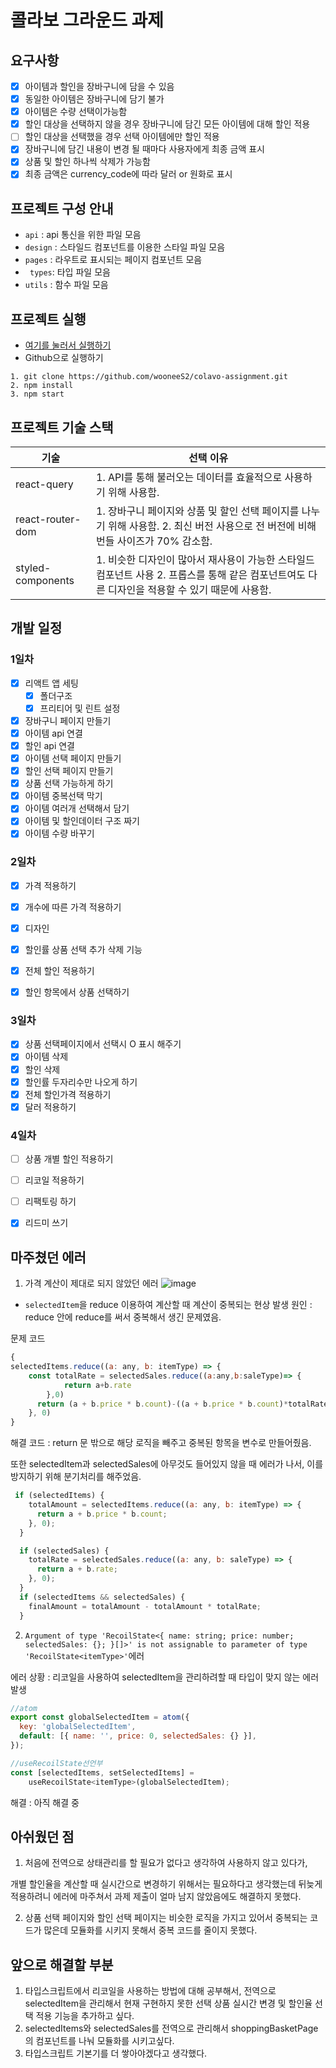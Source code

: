 # 콜라보 그라운드 과제

## 요구사항
- [X]  아이템과 할인을 장바구니에 담을 수 있음
- [X] 동일한 아이템은 장바구니에 담기 불가
- [X] 아이템은 수량 선택이가능함
- [X] 할인 대상을 선택하지 않을 경우 장바구니에 담긴 모든 아이템에 대해 할인 적용
- [ ] 할인 대상을 선택했을 경우 선택 아이템에만 할인 적용
- [X] 장바구니에 담긴 내용이 변경 될 때마다 사용자에게 최종 금액 표시
- [X] 상품 및 할인 하나씩 삭제가 가능함
- [X] 최종 금액은 currency_code에 따라 달러 or 원화로 표시

## 프로젝트 구성 안내
- `api` :  api 통신을 위한 파일 모음
- `design` : 스타일드 컴포넌트를 이용한 스타일 파일 모음
- `pages` : 라우트로 표시되는 페이지 컴포넌트 모음
- ` types`: 타입 파일 모음
- `utils` : 함수 파일 모음

## 프로젝트 실행
- [여기를 눌러서 실행하기](https://celadon-kheer-3acfd2.netlify.app/)   
- Github으로 실행하기
```
1. git clone https://github.com/wooneeS2/colavo-assignment.git
2. npm install
3. npm start
```

## 프로젝트 기술 스택


| 기술 | 선택 이유 | 
| --- | --- | 
| react-query| 1. API를 통해 불러오는 데이터를 효율적으로 사용하기 위해 사용함. | 
| react-router-dom | 1. 장바구니 페이지와 상품 및 할인 선택 페이지를 나누기 위해 사용함. 2. 최신 버전 사용으로 전 버전에 비해 번들 사이즈가 70% 감소함. | 
| styled-components | 1. 비슷한 디자인이 많아서 재사용이 가능한 스타일드 컴포넌트 사용 2. 프롭스를 통해 같은 컴포넌트여도 다른 디자인을 적용할 수 있기 때문에 사용함. | 

## 개발 일정
### 1일차
- [x]  리액트 앱 세팅
    - [x]  폴더구조
    - [x]  프리티어 및 린트 설정
- [x]  장바구니 페이지 만들기
- [x]  아이템 api 연결
- [x]  할인 api 연결
- [x]  아이템 선택 페이지 만들기
- [x]  할인 선택 페이지 만들기
- [x]  상품 선택 가능하게 하기
- [x]  아이템 중복선택 막기
- [x]  아이템 여러개 선택해서 담기
- [x]  아이템 및 할인데이터 구조 짜기
- [x]  아이템 수량 바꾸기

### 2일차
- [x]  가격 적용하기
- [x]  개수에 따른 가격 적용하기
- [x]  디자인
- [x]  할인률 상품 선택 추가 삭제 기능
- [x]  전체 할인 적용하기
- [x]  할인 항목에서 상품 선택하기



### 3일차
- [x]  상품 선택페이지에서 선택시 O 표시 해주기
- [x]  아이템 삭제
- [x]  할인 삭제
- [x]  할인률 두자리수만 나오게 하기
- [x]  전체 할인가격 적용하기
- [x]  달러 적용하기

### 4일차
- [ ] 상품 개별 할인 적용하기
- [ ] 리코일 적용하기
- [ ] 리팩토링 하기
- [x] 리드미 쓰기



## 마주쳤던 에러
1. 가격 계산이 제대로 되지 않았던 에러
![image](https://user-images.githubusercontent.com/49189226/193410088-4cc72af0-aa0d-4590-9572-0afe1efb0d7e.png)
- `selectedItem`을 reduce 이용하여 계산할 때 계산이 중복되는 현상 발생
원인 : reduce 안에 reduce를 써서 중복해서 생긴 문제였음.

문제 코드
```js
{
selectedItems.reduce((a: any, b: itemType) => {
    const totalRate = selectedSales.reduce((a:any,b:saleType)=> {
            return a+b.rate
        },0)
      return (a + b.price * b.count)-((a + b.price * b.count)*totalRate);
    }, 0)
}

```
해결 코드 : return 문 밖으로 해당 로직을 빼주고 중복된 항목을 변수로 만들어줬음. 

또한 selectedItem과 selectedSales에 아무것도 들어있지 않을 때 에러가 나서, 이를 방지하기 위해 분기처리를 해주었음.
```js
 if (selectedItems) {
    totalAmount = selectedItems.reduce((a: any, b: itemType) => {
      return a + b.price * b.count;
    }, 0);
  }

  if (selectedSales) {
    totalRate = selectedSales.reduce((a: any, b: saleType) => {
      return a + b.rate;
    }, 0);
  }
  if (selectedItems && selectedSales) {
    finalAmount = totalAmount - totalAmount * totalRate;
  }
```

2. `Argument of type 'RecoilState<{ name: string; price: number; selectedSales: {}; }[]>' is not assignable to parameter of type 'RecoilState<itemType>'`에러


에러 상황 : 리코일을 사용하여 selectedItem을 관리하려할 때 타입이 맞지 않는 에러 발생
```js
//atom
export const globalSelectedItem = atom({
  key: 'globalSelectedItem',
  default: [{ name: '', price: 0, selectedSales: {} }],
});

//useRecoilState선언부
const [selectedItems, setSelectedItems] =
    useRecoilState<itemType>(globalSelectedItem);
```
해결 : 아직 해결 중

## 아쉬웠던 점
1. 처음에 전역으로 상태관리를 할 필요가 없다고 생각하여 사용하지 않고 있다가, 

개별 할인율을 계산할 때 실시간으로 변경하기 위해서는  필요하다고 생각했는데 뒤늦게 적용하려니 에러에 마주쳐서 과제 제출이 얼마 남지 않았음에도 해결하지 못했다.

2. 상품 선택 페이지와 할인 선택 페이지는 비슷한 로직을 가지고 있어서 중복되는 코드가 많은데 모듈화를 시키지 못해서 중복 코드를 줄이지 못했다.



## 앞으로 해결할 부분

1. 타입스크립트에서 리코일을 사용하는 방법에 대해 공부해서, 전역으로 selectedItem을 관리해서 현재 구현하지 못한 선택 상품 실시간 변경 및 할인율 선택 적용 기능을 추가하고 싶다.
2. selectedItems와 selectedSales를 전역으로 관리해서 shoppingBasketPage의 컴포넌트를 나눠 모듈화를 시키고싶다.
3. 타입스크립트 기본기를 더 쌓아야겠다고 생각했다.

